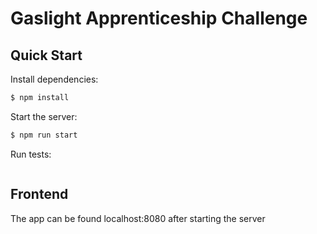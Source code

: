# Gaslight Apprenticeship Challenge

## Quick Start

Install dependencies:
```bash
$ npm install
```

Start the server:
```bash
$ npm run start
```

Run tests:
```bash
```

## Frontend
The app can be found localhost:8080 after starting the server